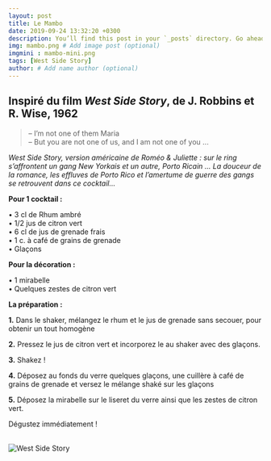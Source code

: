 ```yaml
---
layout: post
title: Le Mambo
date: 2019-09-24 13:32:20 +0300
description: You’ll find this post in your `_posts` directory. Go ahead and edit it and re-build the site to see your changes. # Add post description (optional)
img: mambo.png # Add image post (optional)
imgmini : mambo-mini.png
tags: [West Side Story]
author: # Add name author (optional)
---
```


## Inspiré du film *West Side Story*, de J. Robbins et R. Wise, 1962

>&ndash; I’m not one of them Maria <br>
>&ndash; But you are not one of us, and I am not one of you ...

*West Side Story, version américaine de Roméo & Juliette : sur le ring s’affrontent un gang New Yorkais et un autre, Porto Ricain … La douceur de la romance, les effluves de Porto Rico et l’amertume de guerre des gangs se retrouvent dans ce cocktail...*

**Pour 1 cocktail :**

• 3 cl de Rhum ambré <br>
• 1/2 jus de citron vert <br>
• 6 cl de jus de grenade frais <br>
• 1 c. à café de grains de grenade <br>
• Glaçons <br>

**Pour la décoration :**

• 1 mirabelle <br>
• Quelques zestes de citron vert <br>

**La préparation :**

**1.** Dans le shaker, mélangez le rhum et le jus de grenade sans secouer, pour obtenir un tout homogène

**2.** Pressez le jus de citron vert et incorporez le au shaker avec des glaçons.  

**3.** Shakez !

**4.** Déposez au fonds du verre quelques glaçons, une cuillère à café de grains de grenade et versez le mélange shaké sur les glaçons

**5.** Déposez la mirabelle sur le liseret du verre ainsi que les zestes de citron vert.

Dégustez immédiatement !<br><br>

![West Side Story]({{site.baseurl}}/assets/img/mambo-film.jpg)
